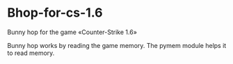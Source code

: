 # Bhop-for-cs-1.6
Bunny hop for the game «Counter-Strike 1.6»

Bunny hop works by reading the game memory. The pymem module helps it to read memory.

